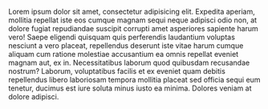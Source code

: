 Lorem ipsum dolor sit amet, consectetur adipisicing elit. Expedita aperiam, mollitia repellat iste eos cumque magnam sequi neque adipisci odio non, at dolore fugiat repudiandae suscipit corrupti amet asperiores sapiente harum vero! Saepe eligendi quisquam quis perferendis laudantium voluptas nesciunt a vero placeat, repellendus deserunt iste vitae harum cumque aliquam cum ratione molestiae accusantium ea omnis repellat eveniet magnam aut, ex in. Necessitatibus laborum quod quibusdam recusandae nostrum? Laborum, voluptatibus facilis et ex eveniet quam debitis repellendus libero laboriosam tempora mollitia placeat sed officia sequi eum tenetur, ducimus est iure soluta minus iusto ea minima. Dolores veniam at dolore adipisci.